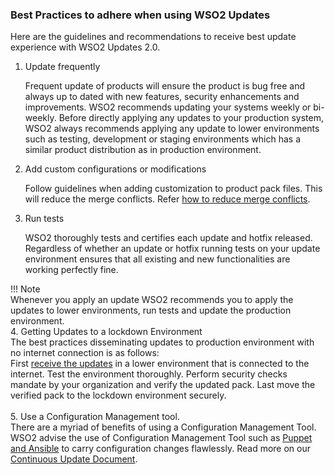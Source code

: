 ### Best Practices to adhere when using WSO2 Updates
Here are the guidelines and recommendations to receive best update experience with WSO2 Updates 2.0.

1. Update frequently

    Frequent update of products will ensure the product is bug free and always  up to dated with new features, 
    security enhancements and improvements. WSO2 recommends updating your systems weekly or bi-weekly. Before 
    directly applying any updates to your production system, WSO2 always recommends applying any update to lower 
    environments such as testing, development or staging environments which has a similar product distribution as in
    production environment. 

2. Add custom configurations or modifications

    Follow guidelines when adding customization to product pack files. This will reduce the merge conflicts. Refer
    [how to reduce merge conflicts](../updates/resolve-conflicts.md).
      
3. Run tests

    WSO2 thoroughly tests and certifies each update and hotfix released. Regardless of whether an update or hotfix 
    running tests on your update environment ensures that all existing and new functionalities are working perfectly fine.
    
!!! Note  
    Whenever you apply an update WSO2 recommends you to apply the updates to lower environments, run tests and update the 
    production environment.
<br>
4.  Getting Updates to a lockdown Environment <br>
    The best practices disseminating updates to production environment with no internet connection is as follows: <br>
    First [receive the updates](../update-tool/#update-commands-for-os) in a lower environment that is connected to the internet. Test the environment thoroughly.
    Perform security checks mandate by your organization and verify the updated pack. Last move the verified pack to the lockdown environment securely.
    <br><br>
5. Use a Configuration Management tool. <br>
   There are a myriad of benefits of using a Configuration Management Tool. WSO2 advise the use of Configuration Management Tool such as [Puppet and Ansible](../faq/#what-are-the-recommended-configuration-management-tools-to-deploy-configurations-to-client-nodes) to carry configuration changes flawlessly.
   Read more on our [Continuous Update Document](../continuous-update).